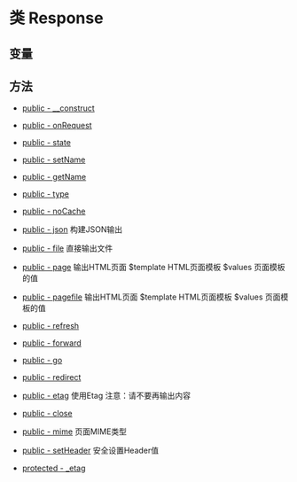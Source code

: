 #  类 Response




## 变量


## 方法


- [public - __construct](Response/__construct.md)
    
- [public - onRequest](Response/onRequest.md)
    
- [public - state](Response/state.md)
    
- [public - setName](Response/setName.md)
    
- [public - getName](Response/getName.md)
    
- [public - type](Response/type.md)
    
- [public - noCache](Response/noCache.md)
    
- [public - json](Response/json.md)
    构建JSON输出
- [public - file](Response/file.md)
     直接输出文件
- [public - page](Response/page.md)
    输出HTML页面
$template HTML页面模板
$values 页面模板的值
- [public - pagefile](Response/pagefile.md)
    输出HTML页面
$template HTML页面模板
$values 页面模板的值
- [public - refresh](Response/refresh.md)
    
- [public - forward](Response/forward.md)
    
- [public - go](Response/go.md)
    
- [public - redirect](Response/redirect.md)
    
- [public - etag](Response/etag.md)
    使用Etag
注意：请不要再输出内容

- [public - close](Response/close.md)
    
- [public - mime](Response/mime.md)
     页面MIME类型
- [public - setHeader](Response/setHeader.md)
    安全设置Header值
- [protected - _etag](Response/_etag.md)
    

